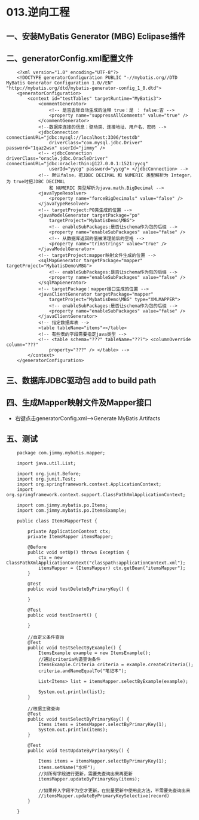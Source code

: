 # 013.逆向工程

## 一、安装MyBatis Generator (MBG) Eclipase插件

## 二、generatorConfig.xml配置文件

		<?xml version="1.0" encoding="UTF-8"?>
		<!DOCTYPE generatorConfiguration PUBLIC "-//mybatis.org//DTD MyBatis Generator Configuration 1.0//EN" "http://mybatis.org/dtd/mybatis-generator-config_1_0.dtd">
		<generatorConfiguration>
			<context id="testTables" targetRuntime="MyBatis3">
				<commentGenerator>
					<!-- 是否去除自动生成的注释 true：是 ： false:否 -->
					<property name="suppressAllComments" value="true" />
				</commentGenerator>
				<!--数据库连接的信息：驱动类、连接地址、用户名、密码 -->
				<jdbcConnection connectionURL="jdbc:mysql://localhost:3306/testdb"
					driverClass="com.mysql.jdbc.Driver" password="1qaz2wsx" userId="jimmy" />
				<!-- <jdbcConnection driverClass="oracle.jdbc.OracleDriver" connectionURL="jdbc:oracle:thin:@127.0.0.1:1521:yycg" 
					userId="yycg" password="yycg"> </jdbcConnection> -->
				<!-- 默认false，把JDBC DECIMAL 和 NUMERIC 类型解析为 Integer，为 true时把JDBC DECIMAL 
					和 NUMERIC 类型解析为java.math.BigDecimal -->
				<javaTypeResolver>
					<property name="forceBigDecimals" value="false" />
				</javaTypeResolver>
				<!-- targetProject:PO类生成的位置 -->
				<javaModelGenerator targetPackage="po"
					targetProject="MybatisDemo\MBG">
					<!-- enableSubPackages:是否让schema作为包的后缀 -->
					<property name="enableSubPackages" value="false" />
					<!-- 从数据库返回的值被清理前后的空格 -->
					<property name="trimStrings" value="true" />
				</javaModelGenerator>
				<!-- targetProject:mapper映射文件生成的位置 -->
				<sqlMapGenerator targetPackage="mapper" targetProject="MybatisDemo\MBG">
					<!-- enableSubPackages:是否让schema作为包的后缀 -->
					<property name="enableSubPackages" value="false" />
				</sqlMapGenerator>
				<!-- targetPackage：mapper接口生成的位置 -->
				<javaClientGenerator targetPackage="mapper"
					targetProject="MybatisDemo\MBG" type="XMLMAPPER">
					<!-- enableSubPackages:是否让schema作为包的后缀 -->
					<property name="enableSubPackages" value="false" />
				</javaClientGenerator>
				<!-- 指定数据库表 -->
				<table tableName="items"></table>
				<!-- 有些表的字段需要指定java类型 -->
				<!-- <table schema="???" tableName="???"> <columnOverride column="???" 
					property="???" /> </table> -->
			</context>
		</generatorConfiguration>

## 三、数据库JDBC驱动包 add to build path

## 四、生成Mapper映射文件及Mapper接口

* 右键点击generatorConfig.xml-->Generate MyBatis Artifacts

## 五、测试

		package com.jimmy.mybatis.mapper;
		
		import java.util.List;
		
		import org.junit.Before;
		import org.junit.Test;
		import org.springframework.context.ApplicationContext;
		import org.springframework.context.support.ClassPathXmlApplicationContext;
		
		import com.jimmy.mybatis.po.Items;
		import com.jimmy.mybatis.po.ItemsExample;
		
		public class ItemsMapperTest {
		
			private ApplicationContext ctx;
			private ItemsMapper itemsMapper;
			
			@Before
			public void setUp() throws Exception {
				ctx = new ClassPathXmlApplicationContext("classpath:applicationContext.xml");
				itemsMapper = (ItemsMapper) ctx.getBean("itemsMapper");
			}
			
			@Test
			public void testDeleteByPrimaryKey() {
				
			}
		
			@Test
			public void testInsert() {
				
			}
		
			//自定义条件查询
			@Test
			public void testSelectByExample() {
				ItemsExample example = new ItemsExample();
				//通过criteria构造查询条件
				ItemsExample.Criteria criteria = example.createCriteria();
				criteria.andNameEqualTo("笔记本");
				
				List<Items> list = itemsMapper.selectByExample(example);
				
				System.out.println(list);
			}
		
			//根据主键查询
			@Test
			public void testSelectByPrimaryKey() {
				Items items = itemsMapper.selectByPrimaryKey(1);
				System.out.println(items);
			}
		
			@Test
			public void testUpdateByPrimaryKey() {
				
				Items items = itemsMapper.selectByPrimaryKey(1);
				items.setName("水杯");
				//对所有字段进行更新，需要先查询出来再更新
				itemsMapper.updateByPrimaryKey(items);
				
				//如果传入字段不为空才更新，在批量更新中使用此方法，不需要先查询出来
				//itemsMapper.updateByPrimaryKeySelective(record)
			}
		
		}
